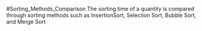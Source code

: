 #Sorting_Methods_Comparison 
The sorting time of a quantity is compared through sorting methods such as InsertionSort, Selection Sort, Bubble Sort, and Merge Sort  
